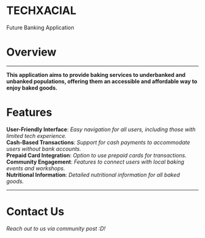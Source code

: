 # TECHXACIAL
Future Banking Application

# Overview
-----------------------------------------------------------------------------------------------------------------------------
<b> This application aims to provide baking services to underbanked and unbanked populations, offering them an accessible and affordable way to enjoy baked goods. </b>

# Features
<b> 
User-Friendly Interface</b>: <i> Easy navigation for all users, including those with limited tech experience.</i>
<br>
<b>
Cash-Based Transactions</b>: <i> Support for cash payments to accommodate users without bank accounts. </i>
<br>
<b>
Prepaid Card Integration</b>: <i> Option to use prepaid cards for transactions. </i>
<br>
<b>
Community Engagement</b>: <i> Features to connect users with local baking events and workshops. </i>
<br>
<b>
Nutritional Information</b>: <i> Detailed nutritional information for all baked goods. </i>
<br>
</b>

-----------------------------------------------------------------------------------------------------------------------------

# Contact Us

<i> Reach out to us via community post :D! </i>